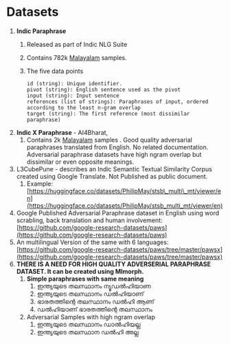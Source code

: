 # Datasets

1. **Indic Paraphrase**
   1. Released as part of Indic NLG Suite
   2. Contains 782k [Malayalam](https://huggingface.co/datasets/ai4bharat/IndicParaphrase/viewer/ml) samples.&#x20;
   3.  The five data points

       ```
       id (string): Unique identifier.
       pivot (string): English sentence used as the pivot
       input (string): Input sentence
       references (list of strings): Paraphrases of input, ordered according to the least n-gram overlap
       target (string): The first reference (most dissimilar paraphrase)
       ```
2. **Indic X Paraphrase** - AI4Bharat,
   1. Contains 2k [Malayalam](https://huggingface.co/datasets/ai4bharat/IndicXParaphrase/viewer/ml) samples . Good quality adversarial paraphrases translated from English. No related documentation. Adversarial paraphrase datasets have high ngram overlap but dissimilar or even opposite meanings.
3. L3CubePune - describes an Indic Semantic Textual Similarity Corpus created using Google Translate. Not Published as public document.&#x20;
   1. Example: [https://huggingface.co/datasets/PhilipMay/stsb\_multi\_mt/viewer/en](https://huggingface.co/datasets/PhilipMay/stsb_multi_mt/viewer/en)
4. Google Published Adversarial Paraphrase dataset in English using word scrabling, back translation and human involvement: [https://github.com/google-research-datasets/paws](https://github.com/google-research-datasets/paws)
5. An multilingual Version of the same with 6 languages: [https://github.com/google-research-datasets/paws/tree/master/pawsx](https://github.com/google-research-datasets/paws/tree/master/pawsx)
6. **THERE IS A NEED FOR HIGH QUALITY ADVERSERIAL PARAPHRASE DATASET.  It can be created using Mlmorph.**
   1. **Simple paraphrases with same meaning**
      1. ഇന്ത്യയുടെ തലസ്ഥാനം ന്യൂഡൽഹിയാണ
      2. &#x20;ഇന്ത്യയുടെ തലസ്ഥാനം ഡൽഹിയാണ്
      3. &#x20;ഭാരതത്തിന്റെ തലസ്ഥാനം ഡൽഹി ആണ്
      4. ഡൽഹിയാണ് ഭാരതത്തിന്റെ തലസ്ഥാനം
   2. Adversarial Samples with high ngram overlap
      1. &#x20;ഇന്ത്യയുടെ തലസ്ഥാനം ഡാൽഹിയല്ല
      2. ഇന്ത്യയുടെ തലസ്ഥാന ഡൽഹി അല്ല
